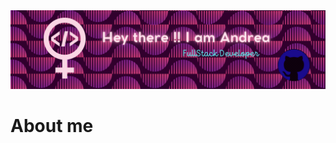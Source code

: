 <div align="center"> <img src="https://github.com/andreasop01/andreasop/blob/main/header.png"> </div>

# About me 
